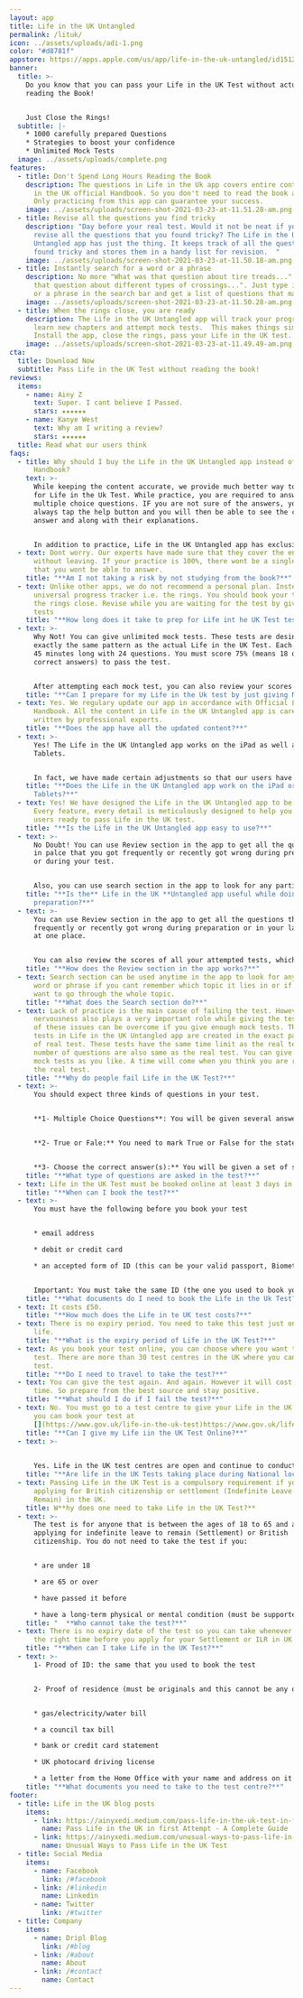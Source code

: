 ```yaml
---
layout: app
title: Life in the UK Untangled
permalink: /lituk/
icon: ../assets/uploads/adi-1.png
color: "#d8781f"
appstore: https://apps.apple.com/us/app/life-in-the-uk-untangled/id1512489096
banner:
  title: >-
    Do you know that you can pass your Life in the UK Test without actually
    reading the Book!


    Just Close the Rings!
  subtitle: |-
    * 1000 carefully prepared Questions
    * Strategies to boost your confidence
    * Unlimited Mock Tests
  image: ../assets/uploads/complete.png
features:
  - title: Don't Spend Long Hours Reading the Book
    description: The questions in Life in the Uk app covers entire content of Life
      in the UK official Handbook. So you don't need to read the book anymore.
      Only practicing from this app can guarantee your success.
    image: ../assets/uploads/screen-shot-2021-03-23-at-11.51.28-am.png
  - title: Revise all the questions you find tricky
    description: "Day before your real test. Would it not be neat if you could
      revise all the questions that you found tricky? The Life in the UK
      Untangled app has just the thing. It keeps track of all the questions you
      found tricky and stores them in a handy list for revision.  "
    image: ../assets/uploads/screen-shot-2021-03-23-at-11.50.18-am.png
  - title: Instantly search for a word or a phrase
    description: No more "What was that question about tire treads..." or "What was
      that question about different types of crossings...". Just type in a word
      or a phrase in the search bar and get a list of questions that match.
    image: ../assets/uploads/screen-shot-2021-03-23-at-11.50.28-am.png
  - title: When the rings close, you are ready
    description: The Life in the UK Untangled app will track your progress as you
      learn new chapters and attempt mock tests.  This makes things simple -
      Install the app, close the rings, pass your Life in the UK test.
    image: ../assets/uploads/screen-shot-2021-03-23-at-11.49.49-am.png
cta:
  title: Download Now
  subtitle: Pass Life in the UK Test without reading the book!
reviews:
  items:
    - name: Ainy Z
      text: Super. I cant believe I Passed.
      stars: ★★★★★★
    - name: Kanye West
      text: Why am I writing a review?
      stars: ★★★★★★
  title: Read what our users think
faqs:
  - title: Why should I buy the Life in the UK Untangled app instead of the official
      Handbook?
    text: >-
      While keeping the content accurate, we provide much better way to practice
      for Life in the Uk Test. While practice, you are required to answer
      multiple choice questions. IF you are not sure of the answers, you can
      always tap the help button and you will then be able to see the correct
      answer and along with their explanations.


      In addition to practice, Life in the UK Untangled app has exclusive features that are designed to help you over the line. For example - instant search, smart revision and a universal progress tracker.
  - text: Dont worry. Our experts have made sure that they cover the entire book
      without leaving. If your practice is 100%, there wont be a single question
      that you wont be able to answer.
    title: "**Am I not taking a risk by not studying from the book?**"
  - text: Unlike other apps, we do not recommend a personal plan. Instead, we have a
      universal progress tracker i.e. the rings. You should book your test when
      the rings close. Revise while you are waiting for the test by giving mock
      tests
    title: "**How long does it take to prep for Life int he UK Test test?**"
  - text: >-
      Why Not! You can give unlimited mock tests. These tests are desinged on
      exactly the same pattern as the actual Life in the UK Test. Each test is
      45 minutes long with 24 questions. You must score 75% (means 18 or more
      correct answers) to pass the test.


      After attempting each mock test, you can also review your scores which will show you exactly which areas you need to work on.
    title: "**Can I prepare for my Life in the Uk test by just giving Mock Tests?**"
  - text: Yes. We regulary update our app in accordance with Official Life in the Uk
      Handbook. All the content in Life in the UK Untangled app is carefylly
      written by professional experts.
    title: "**Does the app have all the updated content?**"
  - text: >-
      Yes! The Life in the UK Untangled app works on the iPad as well as Android
      Tablets.


      In fact, we have made certain adjustments so that our users have a pleasant experience with a larger screen.
    title: "**Does the Life in the UK Untangled app work on the iPad or Android
      Tablets?**"
  - text: Yes! We have designed the Life in the UK Untangled app to be easy to use.
      Every feature, every detail is meticulously designed to help you get our
      users ready to pass Life in the UK test.
    title: "**Is the Life in the UK Untangled app easy to use?**"
  - text: >-
      No Doubt! You can use Review section in the app to get all the questions
      in palce that you got frequently or recently got wrong during preparation
      or during your test.


      Also, you can use search section in the app to look for any particular word or phrase if you cant remember which topic it lies in or if you dont have enough time to look through the whole topic.
    title: "**Is the** Life in the UK **Untangled app useful while doing last minute
      preparation?**"
  - text: >-
      You can use Review section in the app to get all the questions that you
      frequently or recently got wrong during preparation or in your last test
      at one place.


      You can also review the scores of all your attempted tests, which will show you exactly which areas you need to work on.
    title: "**How does the Review section in the app works?**"
  - text: Search section can be used anytime in the app to look for any particular
      word or phrase if you cant remember which topic it lies in or if you dont
      want to go through the whole topic.
    title: "**What does the Search section do?**"
  - text: Lack of practice is the main cause of failing the test. However,
      nervousness also plays a very important role while giving the test. Both
      of these issues can be overcome if you give enough mock tests. The mock
      tests in Life in the UK Untangled app are created in the exact pattern as
      of real test. These tests have the same time limit as the real test. The
      number of questions are also same as the real test. You can give as many
      mock tests as you like. A time will come when you think you are ready for
      the real test.
    title: "**Why do people fail Life in the UK Test?**"
  - text: >-
      You should expect three kinds of questions in your test.


      **1- Multiple Choice Questions**: You will be given several answers to the asked question and you need to mark the correct answer(s).


      **2- True or Fale:** You need to mark True or False for the statemnet given in the question.


      **3- Choose the correct answer(s):** You will be given a set of statements and you need to select the ones that are true
    title: "**What type of questions are asked in the test?**"
  - text: Life in the UK Test must be booked online at least 3 days in advance.
    title: "**When can I book the test?**"
  - text: >-
      You must have the following before you book your test


      * email address

      * debit or credit card

      * an accepted form of ID (this can be your valid passport, Biometric Resident Permit, Biometric Resident Card or any other travel document)


      Important: You must take the same ID (the one you used to book your test) to the test centre to prove your identity. You won't be allowed to take the test unless you provide the same ID you used while booking the test.
    title: "**What documents do I need to book the Life in the Uk Test?**"
  - text: It costs £50.
    title: "**How much does the Life in te UK test costs?**"
  - text: There is no expiry period. You need to take this test just once in your
      life.
    title: "**What is the expiry period of Life in the UK Test?**"
  - text: As you book your test online, you can choose where you want to give the
      test. There are more than 30 test centres in the UK where you can give the
      test.
    title: "**Do I need to travel to take the test?**"
  - text: You can give the test again. And again. However it will cost you money and
      time. So prepare from the best source and stay positive.
    title: "**What should I do if I fail the test?**"
  - text: No. You must go to a test centre to give your Life in the UK test. However
      you can book your test at
      [](https://www.gov.uk/life-in-the-uk-test)https://www.gov.uk/life-in-the-uk-test
    title: "**Can I give my Life iin the UK Test Online?**"
  - text: >-
      

      Yes. Life in the UK test centres are open and continue to conduct tests with social distancing measures in place.
    title: "**Are life in the UK Tests taking place during National lockdown?**"
  - text: Passing Life in the UK Test is a compulsory requirement if you are
      applying for British citizenship or settlement (Indefinite Leave to
      Remain) in the UK.
    title: W**hy does one need to take Life in the UK Test?**
  - text: >-
      The test is for anyone that is between the ages of 18 to 65 and are
      applying for indefinite leave to remain (Settlement) or British
      citizenship. You do not need to take the test if you:


      * are under 18

      * are 65 or over

      * have passed it before

      * have a long-term physical or mental condition (must be supported by a doctor’s note)
    title: "  **Who cannot take the test?**"
  - text: There is no expiry date of the test so you can take whenever you think is
      the right time before you apply for your Settlement or ILR in UK.
    title: "**When can I take Life in the UK Test?**"
  - text: >-
      1- Prood of ID: the same that you used to book the test


      2- Proof of residence (must be originals and this cannot be any older than 3 months prior to the date of the test) these can be:


      * gas/electricity/water bill

      * a council tax bill

      * bank or credit card statement

      * UK photocard driving license

      * a letter from the Home Office with your name and address on it
    title: "**What documents you need to take to the test centre?**"
footer:
  - title: Life in the UK blog posts
    items:
      - link: https://ainyxedi.medium.com/pass-life-in-the-uk-test-in-first-attempt-a-complete-guide-53d72882a4ce
        name: Pass Life in the UK in first Attempt - A Complete Guide
      - link: https://ainyxedi.medium.com/unusual-ways-to-pass-life-in-the-uk-3c5ceaa87dc7
        name: Unusual Ways to Pass Life in the UK Test
  - title: Social Media
    items:
      - name: Facebook
        link: /#facebook
      - link: /#linkedin
        name: Linkedin
      - name: Twitter
        link: /#twitter
  - title: Company
    items:
      - name: Dripl Blog
        link: /#blog
      - link: /#about
        name: About
      - link: /#contact
        name: Contact
---
```

